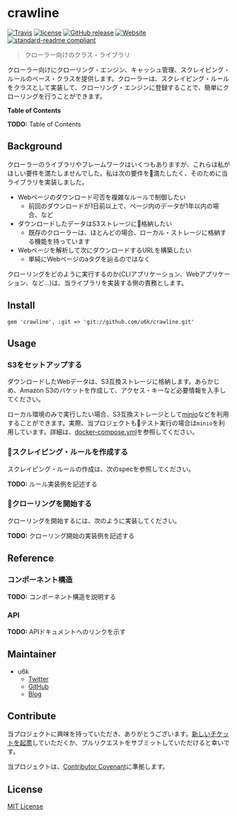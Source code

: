 # crawline

[![Travis](https://img.shields.io/travis/u6k/crawline.svg)](https://travis-ci.org/u6k/crawline)
[![license](https://img.shields.io/github/license/u6k/crawline.svg)](https://github.com/u6k/crawline/blob/master/LICENSE)
[![GitHub release](https://img.shields.io/github/release/u6k/crawline.svg)](https://github.com/u6k/crawline/releases)
[![Website](https://img.shields.io/website-up-down-green-red/https/redmine.u6k.me%2Fprojects%2Fcrawline.svg?label=u6k.Redmine)](https://redmine.u6k.me/projects/crawline)
[![standard-readme compliant](https://img.shields.io/badge/readme%20style-standard-brightgreen.svg?style=flat-square)](https://github.com/RichardLitt/standard-readme)

> クローラー向けのクラス・ライブラリ

クローラー向けにクローリング・エンジン、キャッシュ管理、スクレイピング・ルールのベース・クラスを提供します。クローラーは、スクレイピング・ルールをクラスとして実装して、クローリング・エンジンに登録することで、簡単にクローリングを行うことができます。

__Table of Contents__

__TODO:__ Table of Contents

## Background

クローラーのライブラリやフレームワークはいくつもありますが、これらは私がほしい要件を満たしませんでした。私は次の要件を満たしたく、そのために当ライブラリを実装しました。

- Webページのダウンロード可否を複雑なルールで制御したい
  - 前回のダウンロードが1日前以上で、ページ内のデータが1年以内の場合、など
- ダウンロードしたデータはS3ストレージに格納したい
  - 既存のクローラーは、ほとんどの場合、ローカル・ストレージに格納する機能を持っています
- Webページを解析して次にダウンロードするURLを構築したい
  - 単純にWebページのaタグを辿るのではなく

クローリングをどのように実行するのか(CLIアプリケーション、Webアプリケーション、など…)は、当ライブラリを実装する側の責務とします。

## Install

```
gem 'crawline', :git => 'git://github.com/u6k/crawline.git'
```

## Usage

### S3をセットアップする

ダウンロードしたWebデータは、S3互換ストレージに格納します。あらかじめ、Amazon S3のバケットを作成して、アクセス・キーなど必要情報を入手してください。

ローカル環境のみで実行したい場合、S3互換ストレージとして[minio](https://www.minio.io/)などを利用することができます。実際、当プロジェクトもテスト実行の場合は`minio`を利用しています。詳細は、[docker-compose.yml](https://github.com/u6k/crawline/blob/master/docker-compose.yml)を参照してください。

### スクレイピング・ルールを作成する

スクレイピング・ルールの作成は、次のspecを参照してください。

__TODO:__ ルール実装例を記述する

### クローリングを開始する

クローリングを開始するには、次のように実装してください。

__TODO:__ クローリング開始の実装例を記述する

## Reference

### コンポーネント構造

__TODO:__ コンポーネント構造を説明する

### API

__TODO:__ APIドキュメントへのリンクを示す

## Maintainer

- u6k
  - [Twitter](https://twitter.com/u6k_yu1)
  - [GitHub](https://github.com/u6k)
  - [Blog](https://blog.u6k.me/)

## Contribute

当プロジェクトに興味を持っていただき、ありがとうございます。[新しいチケットを起票](https://redmine.u6k.me/projects/crawline/issues/new)していただくか、プルリクエストをサブミットしていただけると幸いです。

当プロジェクトは、[Contributor Covenant](https://www.contributor-covenant.org/version/1/4/code-of-conduct)に準拠します。

## License

[MIT License](https://github.com/u6k/crawline/blob/master/LICENSE)

